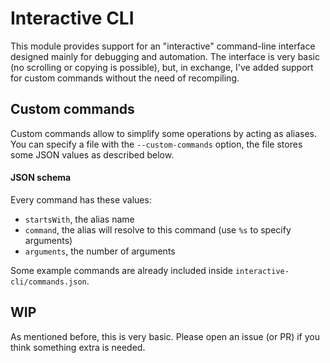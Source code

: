 # Interactive CLI
This module provides support for an "interactive" command-line interface designed mainly for debugging and automation. 
The interface is very basic (no scrolling or copying is possible), but, in exchange, I've added support for custom commands without the need of recompiling.

## Custom commands
Custom commands allow to simplify some operations by acting as aliases. You can specify a file with the `--custom-commands` option, the file stores some JSON values as described below.

#### JSON schema
Every command has these values:
- `startsWith`, the alias name
- `command`, the alias will resolve to this command (use `%s` to specify arguments)
- `arguments`, the number of arguments

Some example commands are already included inside `interactive-cli/commands.json`.


## WIP
As mentioned before, this is very basic. Please open an issue (or PR) if you think something extra is needed.